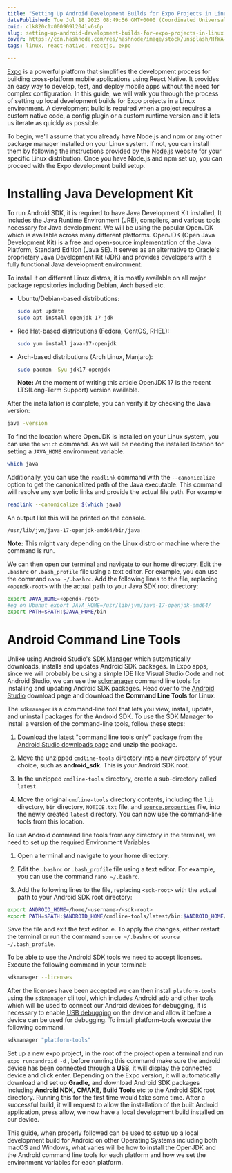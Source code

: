```yaml
---
title: "Setting Up Android Development Builds for Expo Projects in Linux"
datePublished: Tue Jul 18 2023 08:49:56 GMT+0000 (Coordinated Universal Time)
cuid: clk820c1x000909l204lv6s6p
slug: setting-up-android-development-builds-for-expo-projects-in-linux
cover: https://cdn.hashnode.com/res/hashnode/image/stock/unsplash/HfWA-Axq6Ek/upload/bb77f6ce38585ad04fe23eb8832703b6.jpeg
tags: linux, react-native, reactjs, expo

---
```


[Expo](https://docs.expo.dev/) is a powerful platform that simplifies the development process for building cross-platform mobile applications using React Native. It provides an easy way to develop, test, and deploy mobile apps without the need for complex configuration. In this guide, we will walk you through the process of setting up local development builds for Expo projects in a Linux environment. A development build is required when a project requires a custom native code, a config plugin or a custom runtime version and it lets us iterate as quickly as possible.

To begin, we'll assume that you already have Node.js and npm or any other package manager installed on your Linux system. If not, you can install them by following the instructions provided by the [Node.js](https://nodejs.org/en) website for your specific Linux distribution. Once you have Node.js and npm set up, you can proceed with the Expo development build setup.

# Installing Java Development Kit

To run Android SDK, it is required to have Java Development Kit installed, It includes the Java Runtime Environment (JRE), compilers, and various tools necessary for Java development. We will be using the popular OpenJDK which is available across many different platforms. OpenJDK (Open Java Development Kit) is a free and open-source implementation of the Java Platform, Standard Edition (Java SE). It serves as an alternative to Oracle's proprietary Java Development Kit (JDK) and provides developers with a fully functional Java development environment.

To install it on different Linux distros, it is mostly available on all major package repositories including Debian, Arch based etc.

* Ubuntu/Debian-based distributions:
    
    ```bash
    sudo apt update
    sudo apt install openjdk-17-jdk
    ```
    
* Red Hat-based distributions (Fedora, CentOS, RHEL):
    
    ```bash
    sudo yum install java-17-openjdk
    ```
    
* Arch-based distributions (Arch Linux, Manjaro):
    
    ```bash
    sudo pacman -Syu jdk17-openjdk
    ```
    
    **Note:** At the moment of writing this article OpenJDK 17 is the recent LTS(Long-Term Support) version available.
    

After the installation is complete, you can verify it by checking the Java version:

```bash
java -version
```

To find the location where OpenJDK is installed on your Linux system, you can use the `which` command. As we will be needing the installed location for setting a `JAVA_HOME` environment variable.

```bash
which java
```

Additionally, you can use the `readlink` command with the `--canonicalize` option to get the canonicalized path of the Java executable. This command will resolve any symbolic links and provide the actual file path. For example

```bash
readlink --canonicalize $(which java)
```

An output like this will be printed on the console.

`/usr/lib/jvm/java-17-openjdk-amd64/bin/java`

**Note:** This might vary depending on the Linux distro or machine where the command is run.

We can then open our terminal and navigate to our home directory. Edit the `.bashrc` or `.bash_profile` file using a text editor. For example, you can use the command `nano ~/.bashrc`. Add the following lines to the file, replacing `<opendk-root>` with the actual path to your Java SDK root directory:

```bash
export JAVA_HOME=<opendk-root> 
#eg on Ubunut export JAVA_HOME=/usr/lib/jvm/java-17-openjdk-amd64/ 
export PATH=$PATH:$JAVA_HOME/bin
```

# Android Command Line Tools

Unlike using Android Studio's [SDK Manager](https://developer.android.com/studio/intro/update#sdk-manager) which automatically downloads, installs and updates Android SDK packages. In Expo apps, since we will probably be using a simple IDE like Visual Studio Code and not Android Studio, we can use the [sdkmanager](https://developer.android.com/studio/command-line/sdkmanager) command line tools for installing and updating Android SDK packages. Head over to the [Android Studio](https://developer.android.com/studio) download page and download the **Command Line Tools** for Linux.

The `sdkmanager` is a command-line tool that lets you view, install, update, and uninstall packages for the Android SDK. To use the SDK Manager to install a version of the command-line tools, follow these steps:

1. Download the latest "command line tools only" package from the [Android Studio downloads page](https://developer.android.com/studio) and unzip the package.
    
2. Move the unzipped `cmdline-tools` directory into a new directory of your choice, such as **android\_sdk**. This is your Android SDK root.
    
3. In the unzipped `cmdline-tools` directory, create a sub-directory called `latest`.
    
4. Move the original `cmdline-tools` directory contents, including the `lib` directory, `bin` directory, `NOTICE.txt` file, and [`source.properties`](http://source.properties) file, into the newly created `latest` directory. You can now use the command-line tools from this location.
    

To use Android command line tools from any directory in the terminal, we need to set up the required Environment Variables

1. Open a terminal and navigate to your home directory.
    
2. Edit the `.bashrc` or `.bash_profile` file using a text editor. For example, you can use the command `nano ~/.bashrc`.
    
3. Add the following lines to the file, replacing `<sdk-root>` with the actual path to your Android SDK root directory:
    

```bash
export ANDROID_HOME=/home/<username>/<sdk-root>
export PATH=$PATH:$ANDROID_HOME/cmdline-tools/latest/bin:$ANDROID_HOME/platform-tools
```

Save the file and exit the text editor. e. To apply the changes, either restart the terminal or run the command `source ~/.bashrc` or `source ~/.bash_profile`.

To be able to use the Android SDK tools we need to accept licenses. Execute the following command in your terminal:

```bash
sdkmanager --licenses
```

After the licenses have been accepted we can then install `platform-tools` using the `sdkmanager` cli tool, which includes Android adb and other tools which will be used to connect our Android devices for debugging, It is necessary to enable [USB debugging](https://developer.android.com/studio/debug/dev-options) on the device and allow it before a device can be used for debugging. To install platform-tools execute the following command.

```bash
sdkmanager "platform-tools"
```

Set up a new expo project, in the root of the project open a terminal and run `expo run:android -d` , before running this command make sure the android device has been connected through a **USB**, it will display the connected device and click enter. Depending on the Expo version, it will automatically download and set up **Gradle,** and download Android SDK packages including **Android NDK,** **CMAKE, Build Tools** etc to the Android SDK root directory. Running this for the first time would take some time. After a successful build, it will request to allow the installation of the built Android application, press allow, we now have a local development build installed on our device.

This guide, when properly followed can be used to setup up a local development build for Android on other Operating Systems including both macOS and Windows, what varies will be how to install the OpenJDK and the Android command line tools for each platform and how we set the environment variables for each platform.